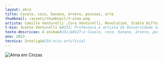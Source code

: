 ```yaml
---
layout: obra
title: Cavalo, coco, banana, árvore, pessoas, arte
thumbnail: /assets/thumbnail/t-alma.png
artista: Camille Venturelli ,Cora Venturelli, Revolution, Stable Diffusion e Suzete Venturelli
t-bio: Suzete Venturelli &#233; Professora e artista da Universidade se Bras&#237;lia e Anhembi Morumbi - Camille Venturelli &#233; Mestre em Artes Visuais pela Universidade De Brasilia. - Cora Venturelli &#233;&#58;estudante da Escola Classe 405 Norte.
texto-descricao: A anima&#231;&#227;o Cavalo, coco, banana, árvore, pessoas, arte &#233; um Projeto de IA ARTE, cujo roteiro foi elaborado a partir de uma história real, de um sonho de vida onde o protagonista &#233; um cavalo chamado Revolution, que cuida de crian&#231;as e pessoas com Transtorno do Espectro Autista &#40;TEA&#41;, no projeto social Movimento Equoterapia. Revolution tem 21 anos e está com a sua m&#227;e humana há 18 anos. Juntos trabalharam em vários lugares de atividades equestre e de Equoterapia, at&#233; que no ano de 2022, conseguiram ir morar juntos num rancho. Revolution vive em Bras&#237;lia, no Lago Oeste, com a sua irm&#227; Cora e a sua m&#227;e Camille. Ele &#233; o mais velho. A avó Suzete sempre visita o rancho, onde tudo acontece, pois mora em S&#227;o Paulo.  No ambiente onde moram, nasce a po&#233;tica da anima&#231;&#227;o, que traduz a paix&#227;o e o respeito pelas pessoas e pela natureza, juntamente com o desejo de divulgar os benef&#237;cios que os cavalos promovem para as pessoas, numa perspectiva de conscientiza&#231;&#227;o e valoriza&#231;&#227;o da coexist&#234;ncia entre animais, vegetais, humanos e máquinas sencientes. Apresentar e expor esta história de amor por meio da anima&#231;&#227;o, elaborada em conjunto com uma intelig&#234;ncia artificial, corrobora com a ideia de que por meio da arte pode&#45;se contar histórias de dedica&#231;&#227;o ao próximo, pelas esp&#233;cies companheiras, como citado por Donna Haraway. No Manifesto das Esp&#233;cies Companheiras, a autora, discorre sobre a implos&#227;o da natureza e da cultura na vida conjunta de animais e pessoas, que est&#227;o ligados em “alteridade significativa”. A anima&#231;&#227;o foi elaborada com Stable Diffusion que &#233; um modelo para Intelig&#234;ncia Artificial, código aberto, treinado para colaborativamente traduzir uma história escrita textualmente, como a contada aqui, em imagens em movimento. As palavras&#45;chave cavalo, coco, banana, árvores, pessoas, arte, foram as utilizadas. Nesta obra, al&#233;m do texto e palavras&#45;chave, a partir de banco de dados público e fotografias pessoais do Revolution, Cora, Camille, coco, banana e natureza foi poss&#237;vel criar um trabalho singular, onde o espectador se sente cavalgando. Stable Diffusion &#233; um modelo de aprendizado profundo &#40;deep learning&#41; de texto para imagem lan&#231;ado em 2022. Ele &#233; usado principalmente para gerar imagens detalhadas condicionadas a descri&#231;&#245;es de texto, embora tamb&#233;m possa ser aplicado a outras tarefas, como inpainting, outpainting, e gera&#231;&#227;o de imagem para&#45;imagem. O modelo foi elaborado por CompVis, Stability AI e LAION.
ano: 2023
tecnica: Intelig&#234;ncia artificial
---
```


<img src="/assets/obras/marta.jpeg" alt="Alma em Cinzas" class="img-fluid d-block">
